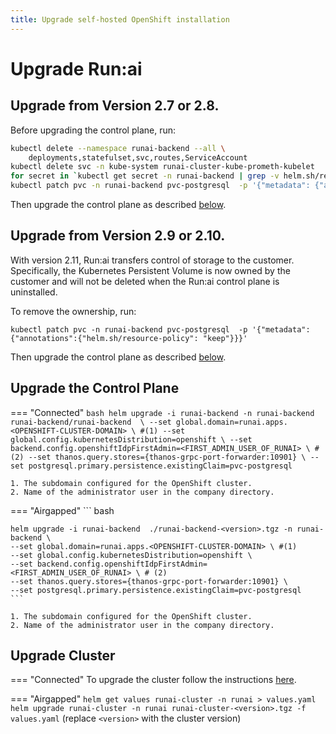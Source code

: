 ```yaml
---
title: Upgrade self-hosted OpenShift installation
---
```

# Upgrade Run:ai 

## Upgrade from Version 2.7 or 2.8.

Before upgrading the control plane, run: 

``` bash
kubectl delete --namespace runai-backend --all \
    deployments,statefulset,svc,routes,ServiceAccount
kubectl delete svc -n kube-system runai-cluster-kube-prometh-kubelet
for secret in `kubectl get secret -n runai-backend | grep -v helm.sh/release.v1 | grep -v NAME | awk '{print $1}'`; do kubectl delete secrets -n runai-backend $secret; done
kubectl patch pvc -n runai-backend pvc-postgresql  -p '{"metadata": {"annotations":{"helm.sh/resource-policy": "keep"}}}'
```

Then upgrade the control plane as described [below](#upgrade-the-control-plane). 


## Upgrade from Version 2.9 or 2.10.

With version 2.11, Run:ai transfers control of storage to the customer. Specifically, the Kubernetes Persistent Volume is now owned by the customer and will not be deleted when the Run:ai control plane is uninstalled.

To remove the ownership, run:

```
kubectl patch pvc -n runai-backend pvc-postgresql  -p '{"metadata": {"annotations":{"helm.sh/resource-policy": "keep"}}}'
```

Then upgrade the control plane as described [below](#upgrade-the-control-plane). 

## Upgrade the Control Plane

=== "Connected"
    ``` bash
    helm upgrade -i runai-backend -n runai-backend runai-backend/runai-backend  \
    --set global.domain=runai.apps.<OPENSHIFT-CLUSTER-DOMAIN> \ #(1)
    --set global.config.kubernetesDistribution=openshift \
    --set backend.config.openshiftIdpFirstAdmin=<FIRST_ADMIN_USER_OF_RUNAI> \ # (2)
    --set thanos.query.stores={thanos-grpc-port-forwarder:10901} \
    --set postgresql.primary.persistence.existingClaim=pvc-postgresql
    ```

    1. The subdomain configured for the OpenShift cluster.
    2. Name of the administrator user in the company directory.

=== "Airgapped"
    ``` bash

    helm upgrade -i runai-backend  ./runai-backend-<version>.tgz -n runai-backend \
    --set global.domain=runai.apps.<OPENSHIFT-CLUSTER-DOMAIN> \ #(1)
    --set global.config.kubernetesDistribution=openshift \
    --set backend.config.openshiftIdpFirstAdmin=<FIRST_ADMIN_USER_OF_RUNAI> \ # (2)
    --set thanos.query.stores={thanos-grpc-port-forwarder:10901} \
    --set postgresql.primary.persistence.existingClaim=pvc-postgresql
    ```

    1. The subdomain configured for the OpenShift cluster.
    2. Name of the administrator user in the company directory.

## Upgrade Cluster 

=== "Connected"
    To upgrade the cluster follow the instructions [here](../../cluster-setup/cluster-upgrade.md).

=== "Airgapped"
    ```
    helm get values runai-cluster -n runai > values.yaml
    helm upgrade runai-cluster -n runai runai-cluster-<version>.tgz -f values.yaml
    ```
    (replace `<version>` with the cluster version)